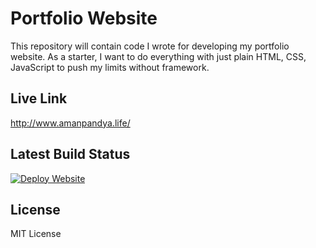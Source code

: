 # Portfolio Website 
This repository will contain code I wrote for developing my portfolio website. As a starter, I want to do everything with just plain HTML, CSS, JavaScript to push my limits without framework.

## Live Link
http://www.amanpandya.life/

## Latest Build Status
[![Deploy Website](https://github.com/thesparkvision/PortfolioWebsite/actions/workflows/static.yml/badge.svg)](https://github.com/thesparkvision/PortfolioWebsite/actions/workflows/static.yml)

## License
MIT License
